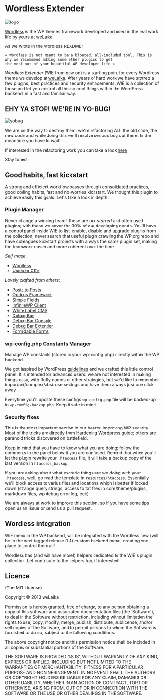 # Wordless Extender

![logo](http://welaika.github.com/wordless/assets/images/wordless-extender.png)

[Wordless](https://github.com/welaika/wordless) is the WP themes framework developed
and used in the real work life by yours at weLaika.

As we wrote in the Wordless README:

    « Wordless is not meant to be a bloated, all-included tool. This is why we recommend adding some other plugins to get 
    the most out of your beautiful WP developer life »

*Wordless Extender* (WlE from now on) is a starting point for every Wordlress theme
we develop at [weLaika](http://dev.welaika.com).
After years of hard work we have _starred_ a few plugins, best practices and security
enhacements. WlE is a collection of those and let you control all this so cool
things within the WordPress backend, in a fast and familiar way.

## EHY YA STOP! WE'RE IN YO-BUG!
![yobug](http://i.qkme.me/3qhvd1.jpg)

We are on the way to destroy them: we're refactoring ALL the old code, the new code
and while doing this we'll resolve serious bug out there. In the meantime you have to wait!

If interested in the refactoring work you can take a look [here](https://github.com/pioneerskies/wordless-extender/tree/refactor)

Stay tuned

## Good habits, fast kickstart

A strong and efficient workflow passes through consolidated practices, good coding
habits, fast and no-worries kickstart. We thought this plugin to achieve easily
this goals. Let's take a look in depth.

### Plugin Manager

Never change a winning team! These are our _starred_ and often used plugins; with these
we cover the 90% of our developing needs.
You'll have a control panel inside WlE to list, enable, disable and upgrade plugins
from the collection; never search that useful plugin crawling the WP.org repo and
have colleagues kickstart projects with always the same plugin set, making the
teamwork easier and more coherent over the time.

_Self made_:

* [Wordless](http://wordpress.org/plugins/wordless/)
* [Users to CSV](http://wordpress.org/plugins/users2csv/)

_Lovely crafted from others_:

* [Posts to Posts](http://wordpress.org/plugins/posts-to-posts/)
* [Options Framework](http://wordpress.org/plugins/options-framework/)
* [Simple Fields](http://wordpress.org/plugins/simple-fields/)
* [InfiniteWP Client](http://wordpress.org/plugins/iwp-client/)
* [White Label CMS](http://wordpress.org/plugins/white-label-cms/)
* [Debug Bar](http://wordpress.org/plugins/debug-bar/)
* [Debug Bar Console](http://wordpress.org/plugins/debug-bar-console/)
* [Debug Bar Extender](http://wordpress.org/plugins/debug-bar-extender/)
* [Formidable Forms](http://wordpress.org/plugins/formidable/)

### wp-config.php Constants Manager

Manage WP constants (stored in your wp-config.php) directly within the WP backend!

We got inspired by WordPress [guidelines](http://codex.wordpress.org/Editing_wp-config.php)
and we crafted this little control panel. It is intended for advanced users: we are
not interested in making things easy, with fluffy names or other strategies, but
we'd like to remember important/complex/abstruse settings and have them always just
one click away

Everytime you'll update these configs `wp-config.php` file will be backed-up in
`wp-config-backup.php`. Keep it safe in mind.

### Security fixes

This is the most important section in our hearts: improving WP security. Most of
the tricks are directly from [Hardening Wordpress](http://codex.wordpress.org/Hardening_WordPress)
guide; others are paranoid tricks discovered on battlefield.

Keep in mind that you have to know what you are doing; follow the comments in the
panel below if you are confused. Remind that when you'll let the plugin rewrite
your `.htaccess` file, it will take a backup copy of the last version in `htaccess_backup`.

If you are asking about what exoteric things are we doing with your `.htaccess`,
well, go read the template in `resources/htaccess`. Essentially we'll block access
to varius files and locations which is better if locked down (strange query strings,
access to txt files in core/theme/plugins, markdown files, wp debug error log, ecc)

We are always at work to improve this section, so if you have some tips open us an
issue or send us a pull request.

## Wordless integration

WlE menu in the WP backend, will be integrated with the Wordless new (will be in
the next tagged release 0.4) custom backend menu, creating one place to control 
them all!

Wordless has (and will have more!) helpers dedicated to the WlE's plugin collection.
Let contribute to the helpers too, if interested!

## Licence

(The MIT License)

Copyright © 2013 weLaika

Permission is hereby granted, free of charge, to any person obtaining a copy of this software and associated documentation files (the ‘Software’), to deal in the Software without restriction, including without limitation the rights to use, copy, modify, merge, publish, distribute, sublicense, and/or sell copies of the Software, and to permit persons to whom the Software is furnished to do so, subject to the following conditions:

The above copyright notice and this permission notice shall be included in all copies or substantial portions of the Software.

THE SOFTWARE IS PROVIDED ‘AS IS’, WITHOUT WARRANTY OF ANY KIND, EXPRESS OR IMPLIED, INCLUDING BUT NOT LIMITED TO THE WARRANTIES OF MERCHANTABILITY, FITNESS FOR A PARTICULAR PURPOSE AND NONINFRINGEMENT. IN NO EVENT SHALL THE AUTHORS OR COPYRIGHT HOLDERS BE LIABLE FOR ANY CLAIM, DAMAGES OR OTHER LIABILITY, WHETHER IN AN ACTION OF CONTRACT, TORT OR OTHERWISE, ARISING FROM, OUT OF OR IN CONNECTION WITH THE SOFTWARE OR THE USE OR OTHER DEALINGS IN THE SOFTWARE.

